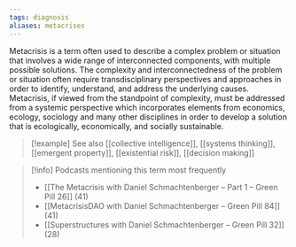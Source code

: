 ```yaml
---
tags: diagnosis
aliases: metacrises
---
```


Metacrisis is a term often used to describe a complex problem or situation that involves a wide range of interconnected components, with multiple possible solutions. The complexity and interconnectedness of the problem or situation often require transdisciplinary perspectives and approaches in order to identify, understand, and address the underlying causes. Metacrisis, if viewed from the standpoint of complexity, must be addressed from a systemic perspective which incorporates elements from economics, ecology, sociology and many other disciplines in order to develop a solution that is ecologically, economically, and socially sustainable.

> [!example] See also
> [[collective intelligence]], [[systems thinking]], [[emergent property]], [[existential risk]], [[decision making]]

> [!info] Podcasts mentioning this term most frequently
> * [[The Metacrisis with Daniel Schmachtenberger – Part 1 – Green Pill 26]] (41)
> * [[MetacrisisDAO with Daniel Schmachtenberger – Green Pill 84]] (41)
> * [[Superstructures with Daniel Schmachtenberger – Green Pill 32]] (28)
